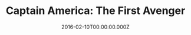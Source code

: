 ---
title: "Captain America: The First Avenger"
year: 2011
date: 2016-02-10T00:00:00.000Z
permalink: /almanac/movies/2016-02-10-captain-america-the-first-avenger/index.html
rating: 3
tmdbid: 1771
---
